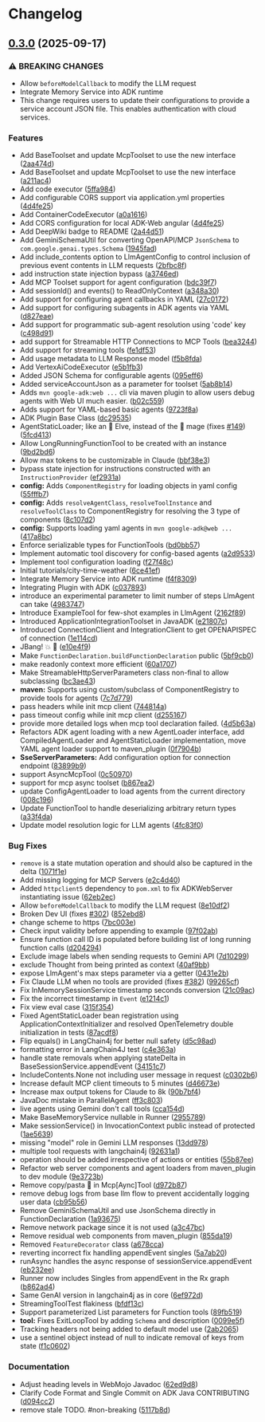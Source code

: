 # Changelog

## [0.3.0](https://github.com/google/adk-java/compare/v0.2.0...v0.3.0) (2025-09-17)


### ⚠ BREAKING CHANGES

* Allow `beforeModelCallback` to modify the LLM request
* Integrate Memory Service into ADK runtime
* This change requires users to update their configurations to provide a service account JSON file. This enables authentication with cloud services.

### Features

* Add BaseToolset and update McpToolset to use the new interface ([2aa474d](https://github.com/google/adk-java/commit/2aa474dc7106849029ab618a3e00304c25965235))
* Add BaseToolset and update McpToolset to use the new interface ([a211ac4](https://github.com/google/adk-java/commit/a211ac4cdf7914c86ccdd4b67f1c5d6426b22250))
* Add code executor ([5ffa984](https://github.com/google/adk-java/commit/5ffa9848afda1ba383dc602ed6d0419a5a55afbc))
* Add configurable CORS support via application.yml properties ([4d4fe25](https://github.com/google/adk-java/commit/4d4fe257730d4f97ef64758a7b751823aa108dbe))
* Add ContainerCodeExecutor ([a0a1616](https://github.com/google/adk-java/commit/a0a16167162641c6d4134c14aeb8b72acb119cd9))
* Add CORS configuration for local ADK-Web angular ([4d4fe25](https://github.com/google/adk-java/commit/4d4fe257730d4f97ef64758a7b751823aa108dbe))
* Add DeepWiki badge to README ([2a44d51](https://github.com/google/adk-java/commit/2a44d51901e634bfed1935fe94d42c8583363bc0))
* Add GeminiSchemaUtil for converting OpenAPI/MCP `JsonSchema` to `com.google.genai.types.Schema` ([1945fad](https://github.com/google/adk-java/commit/1945fad3e18311cbfd6bf27c80b7d344829a33fc))
* Add include_contents option to LlmAgentConfig to control inclusion of previous event contents in LLM requests ([2bfbc8f](https://github.com/google/adk-java/commit/2bfbc8fe03f521745528b7277688e3308adbc9b0))
* add instruction state injection bypass ([a3746ed](https://github.com/google/adk-java/commit/a3746ed46cf8a616c26f440678d854d0500135fb))
* Add MCP Toolset support for agent configuration ([bdc39f7](https://github.com/google/adk-java/commit/bdc39f738fda8e9f07f929a6b9b4a12a576e0413))
* Add sessionId() and events() to ReadOnlyContext ([a348a30](https://github.com/google/adk-java/commit/a348a30f0833f17a13d2eea2aa248dbbcbfbc561))
* Add support for configuring agent callbacks in YAML ([27c0172](https://github.com/google/adk-java/commit/27c01724d6e96da59379e54e3a9dcc138e494b47))
* Add support for configuring subagents in ADK agents via YAML ([d827eae](https://github.com/google/adk-java/commit/d827eaee3bc2313fac21568acf3f81f152ac9df7))
* Add support for programmatic sub-agent resolution using 'code' key ([c498d91](https://github.com/google/adk-java/commit/c498d911a6227bfec6df9516c75bc07b7d34fc99))
* add support for Streamable HTTP Connections to MCP Tools ([bea3244](https://github.com/google/adk-java/commit/bea3244c585012194b80754d476eee1b803dbecd))
* Add support for streaming tools ([fe1df53](https://github.com/google/adk-java/commit/fe1df539ca1f5d68dfed997405758b5ac5b1b388))
* Add usage metadata to LLM Response model ([f5b8fda](https://github.com/google/adk-java/commit/f5b8fda31279e60c52416a4a8539915248e8b781))
* Add VertexAiCodeExecutor ([e5b1fb3](https://github.com/google/adk-java/commit/e5b1fb39339410ffb01ad67b346a7fd60ebd8954))
* Added JSON Schema for configurable agents ([095eff6](https://github.com/google/adk-java/commit/095eff60e9c42f7dea13e1611f6aa8c14f28d1c8))
* Added serviceAccountJson as a parameter for toolset ([5ab8b14](https://github.com/google/adk-java/commit/5ab8b1409a7ffe5de8a44f73487f999bcb80d465))
* Adds `mvn google-adk:web ...` cli via maven plugin to allow users debug agents with Web UI much easier. ([b02c559](https://github.com/google/adk-java/commit/b02c5592fb4f75615908127729af7016a0362495))
* Adds support for YAML-based basic agents ([9723f8a](https://github.com/google/adk-java/commit/9723f8ac57d657d9a3d469dcb3416f13a1c84398))
* ADK Plugin Base Class ([dc29535](https://github.com/google/adk-java/commit/dc2953545a633db434f2d83d1f539ffd04bf4014))
* AgentStaticLoader; like an 🧝 Elve, instead of the 🧙 mage (fixes [#149](https://github.com/google/adk-java/issues/149)) ([5fcd413](https://github.com/google/adk-java/commit/5fcd4136aadb6e3592c643d766e3ea9d8917cb41))
* Allow LongRunningFunctionTool to be created with an instance ([9bd2bd6](https://github.com/google/adk-java/commit/9bd2bd68875da1e327dee9cc1cbbf23de4070b74))
* Allow max tokens to be customizable in Claude ([bbf38e3](https://github.com/google/adk-java/commit/bbf38e301c18b14ac459dcf151eb54c9239c51c9))
* bypass state injection for instructions constructed with an `InstructionProvider` ([ef2931a](https://github.com/google/adk-java/commit/ef2931a83f383cc85f5233ea08caebb35c67e0e5))
* **config:** Adds `ComponentRegistry` for loading objects in yaml config ([55fffb7](https://github.com/google/adk-java/commit/55fffb753464010f559cce17931d4db3244524db))
* **config:** Adds `resolveAgentClass`, `resolveToolInstance` and `resolveToolClass` to ComponentRegistry for resolving the 3 type of components ([8c107d2](https://github.com/google/adk-java/commit/8c107d23df3ce112f901fa9858b9839e856b6582))
* **config:** Supports loading yaml agents in `mvn google-adk@web ...` ([417a8bc](https://github.com/google/adk-java/commit/417a8bcf12bb2c21cf869554335f9649f9ff7a56))
* Enforce serializable types for FunctionTools ([bd0bb57](https://github.com/google/adk-java/commit/bd0bb576f0d63558bd63492ad543b7adac302525))
* Implement automatic tool discovery for config-based agents ([a2d9533](https://github.com/google/adk-java/commit/a2d95334cbdfe1c84464ae4777fbb592bfe02b7c))
* Implement tool configuration loading ([f27f48c](https://github.com/google/adk-java/commit/f27f48c273fb63c3080cd58554e14acf297196f8))
* Initial tutorials/city-time-weather ([6ce41ef](https://github.com/google/adk-java/commit/6ce41ef318e64212c226884323c425d46a98894e))
* Integrate Memory Service into ADK runtime ([f4f8309](https://github.com/google/adk-java/commit/f4f8309bb559e7139e3e2955b83b15e0ef4a5f67))
* Integrating Plugin with ADK ([c037893](https://github.com/google/adk-java/commit/c037893fe3554e37112ad22641b0a4578b06de0f))
* introduce an experimental parameter to limit number of steps LlmAgent can take ([4983747](https://github.com/google/adk-java/commit/498374717e9d6a3c635365ec2607a89aad8e0a17))
* Introduce ExampleTool for few-shot examples in LlmAgent ([2162f89](https://github.com/google/adk-java/commit/2162f8908232e42abcdf2d7a8fa848933619fc3e))
* Introduced ApplicationIntegrationToolset in JavaADK ([e21807c](https://github.com/google/adk-java/commit/e21807c57118c8466a29a876e70e7dcb79a085f2))
* Introduced ConnectionClient and IntegrationClient to get OPENAPISPEC of connection ([1e114cd](https://github.com/google/adk-java/commit/1e114cd22042fa3b3de252d45a7c291da641d443))
* JBang! 💥 🤯 ([e10e4f9](https://github.com/google/adk-java/commit/e10e4f9be876064001356df49fa797559c54f944))
* Make `FunctionDeclaration.buildFunctionDeclaration` public ([5bf9cb0](https://github.com/google/adk-java/commit/5bf9cb0e90cefc6bea737fbb1c7f19db5738d3c8))
* make readonly context more efficient ([60a1707](https://github.com/google/adk-java/commit/60a1707d53c81f0876db3aa80d5b14941f885019))
* Make StreamableHttpServerParameters class non-final to allow subclassing ([bc3ae43](https://github.com/google/adk-java/commit/bc3ae4349b1734a532d46368567a9476468e28fa))
* **maven:** Supports using custom/subclass of ComponentRegistry to provide tools for agents ([7c7d779](https://github.com/google/adk-java/commit/7c7d77964729f8190ac212cdde06f88bd71ac646))
* pass headers while init mcp client ([744814a](https://github.com/google/adk-java/commit/744814a68fb92894d75a886e966a35f922f6150c))
* pass timeout config while init mcp client ([d255167](https://github.com/google/adk-java/commit/d255167db1a01aac79ab9a8eb9be130567bc8a91))
* provide more detailed logs when mcp tool declaration failed. ([4d5b63a](https://github.com/google/adk-java/commit/4d5b63ae184db6f72893e49eb47484ea4eefcc31))
* Refactors ADK agent loading with a new AgentLoader interface, add CompiledAgentLoader and AgentStaticLoader implementation, move YAML agent loader support to maven_plugin ([0f7904b](https://github.com/google/adk-java/commit/0f7904b903095cfe38822b70d608b4c6899b667a))
* **SseServerParameters:** Add configuration option for connection endpoint ([83899b9](https://github.com/google/adk-java/commit/83899b98e27bb1b5cf072ca09074e811982757c8))
* support AsyncMcpTool ([0c50970](https://github.com/google/adk-java/commit/0c509707fa9efd74e7d5e7a5ef2bf7ec31e1c712))
* support for mcp async toolset ([b867ea2](https://github.com/google/adk-java/commit/b867ea20854fcf57dc83442ac3ab29bc293683e5))
* update ConfigAgentLoader to load agents from the current directory ([008c196](https://github.com/google/adk-java/commit/008c196cd6abdbdbf605701536b92aabf925a3e1))
* Update FunctionTool to handle deserializing arbitrary return types ([a33f4da](https://github.com/google/adk-java/commit/a33f4da0ed73b5ab8ff05f18eb84a856e28ad2d1))
* Update model resolution logic for LLM agents ([4fc83f0](https://github.com/google/adk-java/commit/4fc83f079b630c4dac867989d36f0804f050902c))


### Bug Fixes

* `remove` is a state mutation operation and should also be captured in the delta ([1071f1e](https://github.com/google/adk-java/commit/1071f1e12b916e90efb22a07318a9d356b897a7c))
* Add missing logging for MCP Servers ([e2c4d40](https://github.com/google/adk-java/commit/e2c4d40faf1f8cb20015c82816607bca4f9d63bb))
* Added `httpclient5` dependency to `pom.xml` to fix ADKWebServer instantiating issue ([62eb2ec](https://github.com/google/adk-java/commit/62eb2ec90945b181871174f9b342a2883689bc4c))
* Allow `beforeModelCallback` to modify the LLM request ([8e10df2](https://github.com/google/adk-java/commit/8e10df2a543a6ffc1eb91c9ff135ade19bcd975c))
* Broken Dev UI (fixes [#302](https://github.com/google/adk-java/issues/302)) ([852ebd8](https://github.com/google/adk-java/commit/852ebd88c0720dddf1e7397ef21db3a095bdc101))
* change scheme to https ([7bc003e](https://github.com/google/adk-java/commit/7bc003e50133aeb18c24e3e60dcccd2762049938))
* Check input validity before appending to example ([97f02ab](https://github.com/google/adk-java/commit/97f02ab46c538b680387df7f5c7b1dfcc978b0e6))
* Ensure function call ID is populated before building list of long running function calls ([d204294](https://github.com/google/adk-java/commit/d2042949dc22115294f2fd21433c8b1387044b9b))
* Exclude image labels when sending requests to Gemini API ([7d10299](https://github.com/google/adk-java/commit/7d1029931c89863619f894e48929c521de3dc047))
* exclude Thought from being printed as context ([40af9bb](https://github.com/google/adk-java/commit/40af9bb32a058099292075f352d5229dc010d2c6))
* expose LlmAgent's max steps parameter via a getter ([0431e2b](https://github.com/google/adk-java/commit/0431e2b692adf6e970ea24cf9b7819ed15560dbe))
* Fix Claude LLM when no tools are provided (fixes [#382](https://github.com/google/adk-java/issues/382)) ([99265cf](https://github.com/google/adk-java/commit/99265cf268be4dbd0a82decf5c48bf57b3725b53))
* Fix InMemorySessionService timestamp seconds conversion ([21c09ac](https://github.com/google/adk-java/commit/21c09ac1ca50829ed765292c093853b89df20944))
* Fix the incorrect timestamp in `Event` ([e1214c1](https://github.com/google/adk-java/commit/e1214c136ee40a2843a095a7a7be5acaf7506134))
* Fix view eval case ([315f354](https://github.com/google/adk-java/commit/315f354ea5880b8b2dbc39fde92d7eb33438e35b))
* Fixed AgentStaticLoader bean registration using ApplicationContextInitializer and resolved OpenTelemetry double initialization in tests ([87acdf8](https://github.com/google/adk-java/commit/87acdf8083e7c4dc92273dcde0048ee9be2882fd))
* Flip equals() in LangChain4j for better null safety ([d5c98ad](https://github.com/google/adk-java/commit/d5c98ad1f9a0b6a07fde895bfa7b8f9c0e8e7106))
* formatting error in LangChain4J test ([c4e363a](https://github.com/google/adk-java/commit/c4e363a8b3c29d039fbf4718c20936f95b609fb5))
* handle state removals when applying stateDelta in BaseSessionService.appendEvent ([34151c7](https://github.com/google/adk-java/commit/34151c7977e9d997f73e92d3d7d0e413034758db))
* IncludeContents.None not including user message in request ([c0302b6](https://github.com/google/adk-java/commit/c0302b67716b58213d41fee9ee83876d66483618))
* Increase default MCP client timeouts to 5 minutes ([d46673e](https://github.com/google/adk-java/commit/d46673e23960360491b69d20fff2e399b0606d09))
* Increase max output tokens for Claude to 8k ([90b7bf4](https://github.com/google/adk-java/commit/90b7bf47b7bdb80962c64a983779a3a2b1008878))
* JavaDoc mistake in ParallelAgent ([ff3c803](https://github.com/google/adk-java/commit/ff3c80326be5ea10e4785ff0fc47f087f2cdb193))
* live agents using Gemini don't call tools ([cca154d](https://github.com/google/adk-java/commit/cca154df3dfdf4da35137d4b356ae474139e66c3))
* Make BaseMemoryService nullable in Runner ([2955789](https://github.com/google/adk-java/commit/2955789350a65ac081cdfbb4697c7fdd926d32e8))
* Make sessionService() in InvocationContext public instead of protected ([1ae5639](https://github.com/google/adk-java/commit/1ae5639e5c64f38a2e94018dd6421b2569aeb0bb))
* missing "model" role in Gemini LLM responses ([13dd978](https://github.com/google/adk-java/commit/13dd9789626249225115af01f149959d9e9880c2))
* multiple tool requests with langchain4j ([92631a1](https://github.com/google/adk-java/commit/92631a1cb73cf4e04dfe7ca66288acf66d0d00fa))
* operation should be added irrespective of actions or entities ([55b87ee](https://github.com/google/adk-java/commit/55b87ee4b3f243132308a43abde17b8dba30ff4d))
* Refactor web server components and agent loaders from maven_plugin to dev module ([9e3723b](https://github.com/google/adk-java/commit/9e3723ba51ea820d643398bfecfb17e822f47aeb))
* Remove copy/pasta 🍝 in Mcp[Aync]Tool ([d972b87](https://github.com/google/adk-java/commit/d972b87609c1aab5a95b8d75e8a30ba73bdc9869))
* remove debug logs from base llm flow to prevent accidentally logging user data ([cb95b56](https://github.com/google/adk-java/commit/cb95b56b280c51dc67716fc17e0ded92d0d2c4f5))
* Remove GeminiSchemaUtil and use JsonSchema directly in FunctionDeclaration ([1a93675](https://github.com/google/adk-java/commit/1a93675e1ea4ce8f637498344a77326a83b1ff35))
* Remove network package since it is not used ([a3c47bc](https://github.com/google/adk-java/commit/a3c47bcf40fba8e5413b86d2bc026c00ef5550f7))
* Remove residual web components from maven_plugin ([855da19](https://github.com/google/adk-java/commit/855da19f53c03ba8f458603f6114d015463b170a))
* Removed `FeatureDecorator` class ([a678cca](https://github.com/google/adk-java/commit/a678ccaa894d9db0f069d8f59c9a46bc1113c88c))
* reverting incorrect fix handling appendEvent singles ([5a7ab20](https://github.com/google/adk-java/commit/5a7ab202ae26047796d8ff8a5d6bffcebbb6e180))
* runAsync handles the async response of sessionService.appendEvent ([eb232ee](https://github.com/google/adk-java/commit/eb232ee780c986bfdbae708882c7766854bba5d5))
* Runner now includes Singles from appendEvent in the Rx graph ([b862ad4](https://github.com/google/adk-java/commit/b862ad45212bcb90696df3a4e35902c0e0abc20e))
* Same GenAI version in langchain4j as in core ([6ef972d](https://github.com/google/adk-java/commit/6ef972d9801209542b71f905526be1db78afa73e))
* StreamingToolTest flakiness ([bfdf13c](https://github.com/google/adk-java/commit/bfdf13c147f02022ae45285c25222c4eca790c5e))
* Support parameterized List parameters for Function tools ([89fb519](https://github.com/google/adk-java/commit/89fb519f1567d519367ee41bb993d4c293cb10c7))
* **tool:** Fixes ExitLoopTool by adding `Schema` and description ([0099e5f](https://github.com/google/adk-java/commit/0099e5fe45ad340c53b785442eb85b65ce7cedda))
* Tracking headers not being added to default model use ([2ab2065](https://github.com/google/adk-java/commit/2ab20653c8edf6073bbe6f1e8cb432867cc589f7))
* use a sentinel object instead of null to indicate removal of keys from state ([f1c0602](https://github.com/google/adk-java/commit/f1c060215d7660253068cf7065be39f514f91598))


### Documentation

* Adjust heading levels in WebMojo Javadoc ([62ed9d8](https://github.com/google/adk-java/commit/62ed9d85e35b29fd67e94f1192f3e6e077ad5c11))
* Clarify Code Format and Single Commit on ADK Java CONTRIBUTING ([d094cc2](https://github.com/google/adk-java/commit/d094cc2abf604f38a7fc27e9206d7f965bf2cd59))
* remove stale TODO. #non-breaking ([5117b8d](https://github.com/google/adk-java/commit/5117b8d6c3120e7832996892ce08d710a87c8789))
